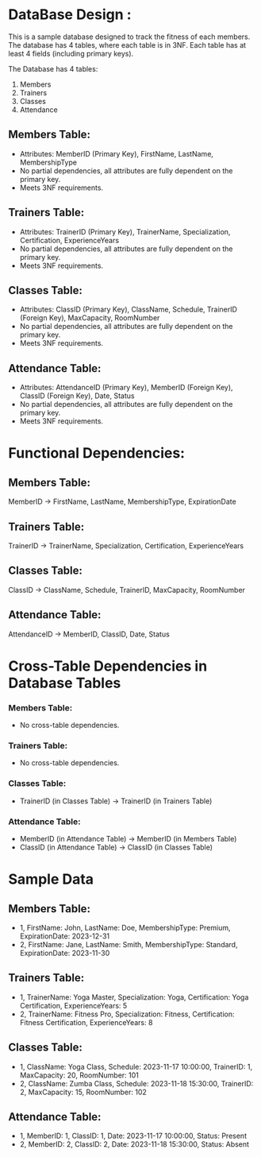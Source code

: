# DataBase Design :

  This is a sample database designed to track the fitness of each members. The database has 4 tables, where each table is in 3NF. Each table has at least 4 fields (including primary keys).

The Database has 4 tables:

  1. Members
  2. Trainers
  3. Classes
  4. Attendance

## Members Table:

- Attributes: MemberID (Primary Key), FirstName, LastName, MembershipType
- No partial dependencies, all attributes are fully dependent on the primary key.
- Meets 3NF requirements.


## Trainers Table:

- Attributes: TrainerID (Primary Key), TrainerName, Specialization, Certification, ExperienceYears
- No partial dependencies, all attributes are fully dependent on the primary key.
- Meets 3NF requirements.



## Classes Table:

- Attributes: ClassID (Primary Key), ClassName, Schedule, TrainerID (Foreign Key), MaxCapacity, RoomNumber
- No partial dependencies, all attributes are fully dependent on the primary key.
- Meets 3NF requirements.



## Attendance Table:

- Attributes: AttendanceID (Primary Key), MemberID (Foreign Key), ClassID (Foreign Key), Date, Status
- No partial dependencies, all attributes are fully dependent on the primary key.
- Meets 3NF requirements.


# Functional Dependencies:

## Members Table:
  MemberID -> FirstName, LastName, MembershipType, ExpirationDate
## Trainers Table:
  TrainerID -> TrainerName, Specialization, Certification, ExperienceYears
## Classes Table:
  ClassID -> ClassName, Schedule, TrainerID, MaxCapacity, RoomNumber
## Attendance Table:
  AttendanceID -> MemberID, ClassID, Date, Status


# Cross-Table Dependencies in Database Tables
### Members Table:
  - No cross-table dependencies.
### Trainers Table:
  - No cross-table dependencies.
### Classes Table:
  - TrainerID (in Classes Table) -> TrainerID (in Trainers Table)
### Attendance Table:
  - MemberID (in Attendance Table) -> MemberID (in Members Table)
  - ClassID (in Attendance Table) -> ClassID (in Classes Table)



# Sample Data
## Members Table:
  - 1, FirstName: John, LastName: Doe, MembershipType: Premium, ExpirationDate: 2023-12-31
  - 2, FirstName: Jane, LastName: Smith, MembershipType: Standard, ExpirationDate: 2023-11-30
## Trainers Table:
  - 1, TrainerName: Yoga Master, Specialization: Yoga, Certification: Yoga Certification, ExperienceYears: 5
  - 2, TrainerName: Fitness Pro, Specialization: Fitness, Certification: Fitness Certification, ExperienceYears: 8
## Classes Table:
  - 1, ClassName: Yoga Class, Schedule: 2023-11-17 10:00:00, TrainerID: 1, MaxCapacity: 20, RoomNumber: 101
  - 2, ClassName: Zumba Class, Schedule: 2023-11-18 15:30:00, TrainerID: 2, MaxCapacity: 15, RoomNumber: 102
## Attendance Table:
  - 1, MemberID: 1, ClassID: 1, Date: 2023-11-17 10:00:00, Status: Present
  - 2, MemberID: 2, ClassID: 2, Date: 2023-11-18 15:30:00, Status: Absent


